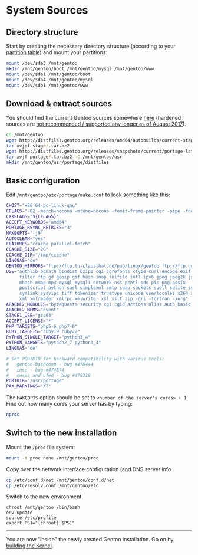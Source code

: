 System Sources
==============

Directory structure
-------------------

Start by creating the necessary directory structure (according to your [partition table](../02_Hard-Drives.md#partition-preparations)) and mount your partitions:

```sh
mount /dev/sda3 /mnt/gentoo
mkdir /mnt/gentoo/boot /mnt/gentoo/mysql /mnt/gentoo/www
mount /dev/sda1 /mnt/gentoo/boot
mount /dev/sda4 /mnt/gentoo/mysql
mount /dev/sdb1 /mnt/gentoo/www
```

Download & extract sources
--------------------------

You should find the current Gentoo sources somewhere [here](http://distfiles.gentoo.org/releases/amd64/autobuilds/current-stage3-amd64/) (hardened sources are [not recommended / supported any longer as of August 2017](https://www.gentoo.org/support/news-items/2017-08-19-hardened-sources-removal.html)).

```sh
cd /mnt/gentoo
wget http://distfiles.gentoo.org/releases/amd64/autobuilds/current-stage3-amd64/stage3-amd64-20170817.tar.bz2
tar xvjpf stage*.tar.bz2
wget http://distfiles.gentoo.org/releases/snapshots/current/portage-latest.tar.bz2
tar xvjf portage*.tar.bz2 -C /mnt/gentoo/usr
mkdir /mnt/gentoo/usr/portage/distfiles
```

Basic configuration
-------------------

Edit `/mnt/gentoo/etc/portage/make.conf` to look something like this:

```sh
CHOST="x86_64-pc-linux-gnu"
CFLAGS="-O2 -march=nocona -mtune=nocona -fomit-frame-pointer -pipe -fno-strict-aliasing"
CXXFLAGS="${CFLAGS}"
ACCEPT_KEYWORDS="amd64"
PORTAGE_RSYNC_RETRIES="3"
MAKEOPTS="-j9"
AUTOCLEAN="yes"
FEATURES="ccache parallel-fetch"
CCACHE_SIZE="2G"
CCACHE_DIR="/tmp/ccache"
LINGUAS="de"
GENTOO_MIRRORS="ftp://ftp.tu-clausthal.de/pub/linux/gentoo ftp://ftp.uni-erlangen.de/pub/mirrors/gentoo ftp://ftp.tu-clausthal.de/pub/linux/gentoo"
USE="authlib bcmath bindist bzip2 cgi corefonts ctype curl encode exif ffmpeg
     filter ftp gd geoip gif hash imap inifile intl ipv6 jpeg jpeg2k json lcms
     mhash mmap mp3 mysql mysqli network nss pcntl pdo pic png posix
     postscript python sasl simplexml smtp soap sockets spell sqlite ssse3 svg
     symlink sysvipc tiff tokenizer truetype unicode userlocales x264 xattr
     xml xmlreader xmlrpc xmlwriter xsl xslt zip -dri -fortran -xorg"
APACHE2_MODULES="byrequests security cgi cgid actions alias auth_basic auth_digest authn_anon authn_dbd authn_dbm authn_core authz_core authn_default authn_file authz_dbm authz_default authz_groupfile authz_host authz_owner authz_user autoindex cache dav dav_fs dav_lock dbd deflate dir disk_cache env expires ext_filter file_cache filter headers http2 ident imagemap include info log_config logio mem_cache mime mime_magic mod_cgid mod_xml2enc negotiation proxy proxy_ajp proxy_balancer proxy_fcgi proxy_connect proxy_html proxy_http rewrite setenvif slotmem_shm so socache_shmcb speling status unique_id unixd userdir usertrack vhost_alias"
APACHE2_MPMS="event"
STAGE1_USE="gcc64"
ACCEPT_LICENSE="*"
PHP_TARGETS="php5-6 php7-0"
RUBY_TARGETS="ruby19 ruby22"
PYTHON_SINGLE_TARGET="python3_4"
PYTHON_TARGETS="python2_7 python3_4"
LINGUAS="de"

# Set PORTDIR for backward compatibility with various tools:
#   gentoo-bashcomp - bug #478444
#   euse - bug #474574
#   euses and ufed - bug #478318
PORTDIR="/usr/portage"
PAX_MARKINGS="XT"
```

The `MAKEOPTS` option should be set to `<number of the server's cores> + 1`. Find out how many cores your server has by typing:

```sh
nproc
```

Switch to the new installation
------------------------------

Mount the `/proc` file system:

```sh
mount -t proc none /mnt/gentoo/proc
```

Copy over the network interface configuration (and DNS server info

```sh
cp /etc/conf.d/net /mnt/gentoo/conf.d/net
cp /etc/resolv.conf /mnt/gentoo/etc
```

Switch to the new environment
```
chroot /mnt/gentoo /bin/bash
env-update
source /etc/profile
export PS1="(chroot) $PS1"
```
___
You are now "inside" the newly created Gentoo installation. Go on by [building the Kernel](02_Kernel.md).
